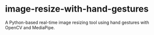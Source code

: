 # image-resize-with-hand-gestures
A Python-based real-time image resizing tool using hand gestures with OpenCV and MediaPipe.
